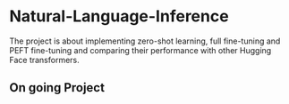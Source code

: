 # Natural-Language-Inference
The project is about implementing zero-shot learning, full fine-tuning and PEFT fine-tuning and comparing their performance with other Hugging Face transformers.

## On going Project
